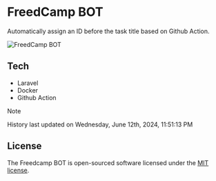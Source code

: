 # FreedCamp BOT

Automatically assign an ID before the task title based on Github Action.

![FreedCamp BOT](https://repository-images.githubusercontent.com/737932867/7d34798b-2680-471c-b089-a78a718d3d6a)

## Tech

- Laravel
- Docker
- Github Action

> [!NOTE]  
> History last updated on Wednesday, June 12th, 2024, 11:51:13 PM

## License

The Freedcamp BOT is open-sourced software licensed under the [MIT license](https://opensource.org/licenses/MIT).
